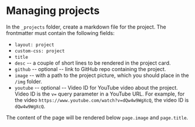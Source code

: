 # Managing projects

In the `_projects` folder, create a markdown file for the project. The frontmatter must contain the following fields:

- `layout: project`
- `custom-css: project`
- `title`
- `desc` -- a couple of short lines to be rendered in the project card.
- `github` -- optional -- link to GitHub repo containing the project.
- `image` -- with a path to the project picture, which you should place in the `/img` folder.
- `youtube` -- optional -- Video ID for YouTube video about the project. Video ID is the `v=` query parameter in a YouTube URL. 
For example, for the video `https://www.youtube.com/watch?v=dQw4w9WgXcQ`, the video ID is `dQw4w9WgXcQ`.

The content of the page will be rendered below `page.image` and `page.title`.